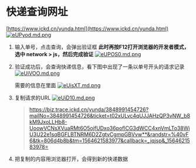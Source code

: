 # 快递查询网址
[https://www.ickd.cn/yunda.html](https://www.ickd.cn/yunda.html)
[![eUPyod.md.png](https://s2.ax1x.com/2019/08/01/eUPyod.md.png)](https://imgchr.com/i/eUPyod)

1. 输入单号，点击查询，会弹出验证框
	**此时再按F12打开浏览器的开发者模式，选中 network > js，然后完成验证**
	[![eUPOS0.md.png](https://s2.ax1x.com/2019/08/01/eUPOS0.md.png)](https://imgchr.com/i/eUPOS0)
	
2. 验证成功后，会查询快递信息，看下图中出现了一条以单号开头的请求记录
[![eUiVOO.md.png](https://s2.ax1x.com/2019/08/01/eUiVOO.md.png)](https://imgchr.com/i/eUiVOO)

	需要的信息在里面
[![eUisXT.md.png](https://s2.ax1x.com/2019/08/01/eUisXT.md.png)](https://imgchr.com/i/eUisXT)
3. 复制请求的URL
	[![eUiD10.md.png](https://s2.ax1x.com/2019/08/01/eUiD10.md.png)](https://imgchr.com/i/eUiD10)
	> https://biz.trace.ickd.cn/yunda/3848991454726?mailNo=3848991454726&ticket=t02xULvc4qUJJAHzQP3vNW_b8kM9JxoLLHb8-UoowVCNsXVuaRMt6O5ojfUDxo36poflCG3dWCC4xnVmLTo38WjU3U22e1sqBGFLBTNRM6D2ZgtvCgmpGBVvw**&randstr=%40vF6&tk=806d4b8b&tm=1564621583977&callback=_jqjsp&_1564621583978=

4. 把复制的内容用浏览器打开，会得到新的快递数据
	
<!--stackedit_data:
eyJoaXN0b3J5IjpbMTY0NjAwMTkwLC0xNzUzNDM4NzY3LC0xMT
M3MjIwMDUzLC0xNzU4MDA5ODc3LC03MjUzNTc2ODksLTE2Nzk2
NzkyODFdfQ==
-->